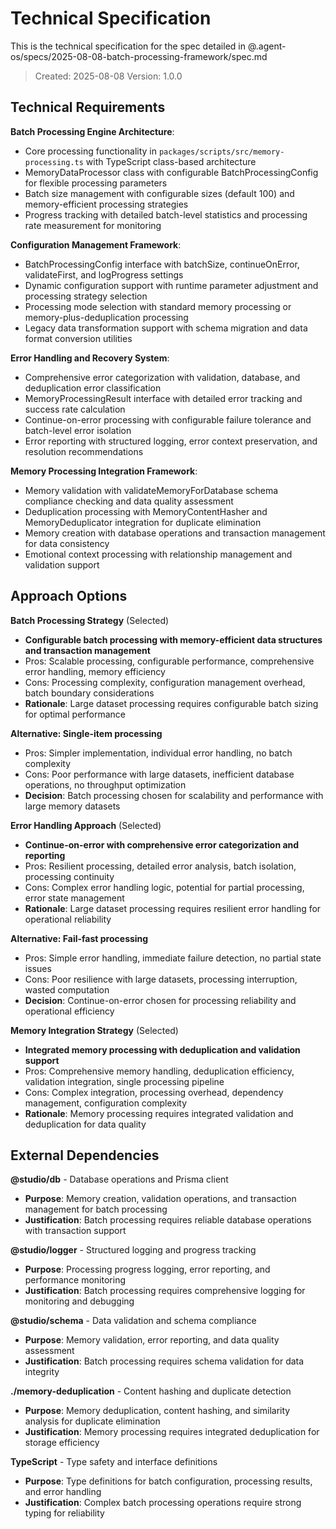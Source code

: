 # Technical Specification

This is the technical specification for the spec detailed in @.agent-os/specs/2025-08-08-batch-processing-framework/spec.md

> Created: 2025-08-08
> Version: 1.0.0

## Technical Requirements

**Batch Processing Engine Architecture**:

- Core processing functionality in `packages/scripts/src/memory-processing.ts` with TypeScript class-based architecture
- MemoryDataProcessor class with configurable BatchProcessingConfig for flexible processing parameters
- Batch size management with configurable sizes (default 100) and memory-efficient processing strategies
- Progress tracking with detailed batch-level statistics and processing rate measurement for monitoring

**Configuration Management Framework**:

- BatchProcessingConfig interface with batchSize, continueOnError, validateFirst, and logProgress settings
- Dynamic configuration support with runtime parameter adjustment and processing strategy selection
- Processing mode selection with standard memory processing or memory-plus-deduplication processing
- Legacy data transformation support with schema migration and data format conversion utilities

**Error Handling and Recovery System**:

- Comprehensive error categorization with validation, database, and deduplication error classification
- MemoryProcessingResult interface with detailed error tracking and success rate calculation
- Continue-on-error processing with configurable failure tolerance and batch-level error isolation
- Error reporting with structured logging, error context preservation, and resolution recommendations

**Memory Processing Integration Framework**:

- Memory validation with validateMemoryForDatabase schema compliance checking and data quality assessment
- Deduplication processing with MemoryContentHasher and MemoryDeduplicator integration for duplicate elimination
- Memory creation with database operations and transaction management for data consistency
- Emotional context processing with relationship management and validation support

## Approach Options

**Batch Processing Strategy** (Selected)

- **Configurable batch processing with memory-efficient data structures and transaction management**
- Pros: Scalable processing, configurable performance, comprehensive error handling, memory efficiency
- Cons: Processing complexity, configuration management overhead, batch boundary considerations
- **Rationale**: Large dataset processing requires configurable batch sizing for optimal performance

**Alternative: Single-item processing**

- Pros: Simpler implementation, individual error handling, no batch complexity
- Cons: Poor performance with large datasets, inefficient database operations, no throughput optimization
- **Decision**: Batch processing chosen for scalability and performance with large memory datasets

**Error Handling Approach** (Selected)

- **Continue-on-error with comprehensive error categorization and reporting**
- Pros: Resilient processing, detailed error analysis, batch isolation, processing continuity
- Cons: Complex error handling logic, potential for partial processing, error state management
- **Rationale**: Large dataset processing requires resilient error handling for operational reliability

**Alternative: Fail-fast processing**

- Pros: Simple error handling, immediate failure detection, no partial state issues
- Cons: Poor resilience with large datasets, processing interruption, wasted computation
- **Decision**: Continue-on-error chosen for processing reliability and operational efficiency

**Memory Integration Strategy** (Selected)

- **Integrated memory processing with deduplication and validation support**
- Pros: Comprehensive memory handling, deduplication efficiency, validation integration, single processing pipeline
- Cons: Complex integration, processing overhead, dependency management, configuration complexity
- **Rationale**: Memory processing requires integrated validation and deduplication for data quality

## External Dependencies

**@studio/db** - Database operations and Prisma client

- **Purpose**: Memory creation, validation operations, and transaction management for batch processing
- **Justification**: Batch processing requires reliable database operations with transaction support

**@studio/logger** - Structured logging and progress tracking

- **Purpose**: Processing progress logging, error reporting, and performance monitoring
- **Justification**: Batch processing requires comprehensive logging for monitoring and debugging

**@studio/schema** - Data validation and schema compliance

- **Purpose**: Memory validation, error reporting, and data quality assessment
- **Justification**: Batch processing requires schema validation for data integrity

**./memory-deduplication** - Content hashing and duplicate detection

- **Purpose**: Memory deduplication, content hashing, and similarity analysis for duplicate elimination
- **Justification**: Memory processing requires integrated deduplication for storage efficiency

**TypeScript** - Type safety and interface definitions

- **Purpose**: Type definitions for batch configuration, processing results, and error handling
- **Justification**: Complex batch processing operations require strong typing for reliability
